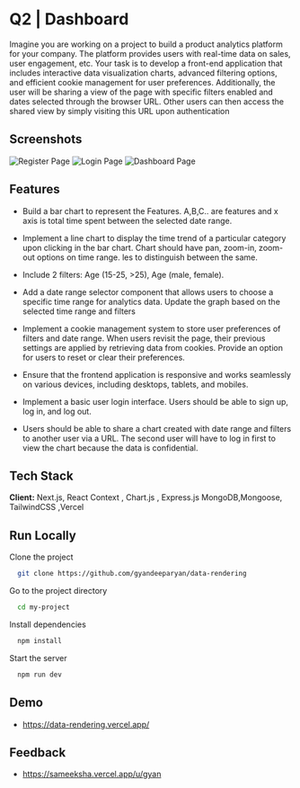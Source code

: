 
# Q2 | Dashboard   

Imagine you are working on a project to build a product analytics platform for your company. The platform provides users with real-time data on sales, user engagement, etc. Your task is to develop a front-end application that includes interactive data visualization charts, advanced filtering options, and efficient cookie management for user preferences.
Additionally, the user will be sharing a view of the page with specific filters enabled and dates selected through the browser URL. Other users can then access the shared view by simply visiting this URL upon authentication


## Screenshots
![Register Page](https://res.cloudinary.com/dzbmc0pit/image/upload/v1729430148/signup-dashboard_kbuvrk.png)
![Login Page](https://res.cloudinary.com/dzbmc0pit/image/upload/v1729430148/login_mldhgk.png)
![Dashboard Page](https://res.cloudinary.com/dzbmc0pit/image/upload/v1729429972/data-visualisation-dashboard_jrjmla.png)


## Features


- Build a bar chart to represent the Features. A,B,C.. are features and x axis is total time spent between the selected date range.
- Implement a line chart to display the time trend of a particular category upon clicking in the bar chart. Chart should have pan, zoom-in, zoom-out options on time range.
les to distinguish between the same.
- Include 2 filters: Age (15-25, >25), Age (male, female). 
- Add a date range selector component that allows users to choose a specific time range for analytics data. Update the graph based on the selected time range and filters

- Implement a cookie management system to store user preferences of filters and date range. When users revisit the page, their previous settings are applied by retrieving data from cookies. Provide an option for users to reset or clear their preferences.


- Ensure that the frontend application is responsive and works seamlessly on various devices, including desktops,   tablets, and mobiles.

- Implement a basic user login interface. Users should be able to sign up, log in, and log out.

- Users should be able to share a chart created with date range and filters to another user via a URL. The second user will have to log in first to view the chart because the data is confidential.



## Tech Stack

**Client:** Next.js, React Context , Chart.js , Express.js MongoDB,Mongoose, TailwindCSS ,Vercel


## Run Locally

Clone the project

```bash
  git clone https://github.com/gyandeeparyan/data-rendering
```

Go to the project directory

```bash
  cd my-project
```

Install dependencies

```bash
  npm install
```

Start the server

```bash
  npm run dev
```


## Demo

- https://data-rendering.vercel.app/


## Feedback

- https://sameeksha.vercel.app/u/gyan

